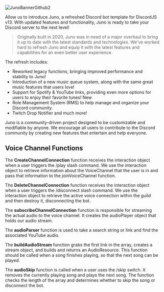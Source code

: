 ![JunoBannerGithub2](https://user-images.githubusercontent.com/42158489/230739334-4adce819-7f18-402d-9c0d-c5747bc035fe.png)

 Allow us to introduce Juno, a refreshed Discord bot template for DiscordJS v13. With updated features and functionality, Juno is ready to take your Discord server to the next level!
 > Originally built in 2020, Juno was in need of a major overhaul to bring it up to date with the latest standards and technologies. We've worked hard to refresh Juno and equip it with the latest features and capabilities for an even better user experience.
 
The refresh includes:

- Reworked legacy functions, bringing improved performance and stability to Juno!
- Introduction of a new music queue system, along with the same great music features that users love!
- Support for Spotify & YouTube links, providing even more options for users to enjoy their favorite tunes! New
- Role Management System (RMS) to help manage and organize your Discord community.
- Twitch Drop Notifier and much more!

Juno is a community-driven project designed to be customizable and modifiable by anyone. We encourage all users to contribute to the Discord community by creating new features that entertain and help everyone.

## Voice Channel Functions
The **CreateChannelConnection** function receives the interaction object when a user triggers the /play slash command. We use the interaction object to retrieve information about the VoiceChannel that the user is in and pass that information to the joinVoiceChannel function.

The **DeleteChannelConnection** function receives the interaction object when a user triggers the /disconnect slash command. We use the interaction object to retrieve the active voice connection within the guild and then destroy it, disconnecting the bot.

The **subscribeChannelConnection** function is responsible for streaming the actual audio to the voice channel. It creates the audioPlayer object that holds our audio stream.

The **audioParser** function is used to take a search string or link and find the associated YouTube audio.

The **buildAudioStream** function grabs the first link in the array, creates a stream object, and builds and returns an AudioResource. This function should be called when a song finishes playing, so that the next song can be played.

The **audioSkip** function is called when a user uses the /skip switch. It removes the currently playing song and plays the next song. The function checks the length of the array and determines whether to skip the song or disconnect the bot.
